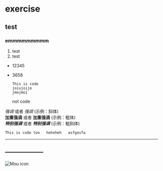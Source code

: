 # exercise
## test
### emmmmmmmmm

1. test
3. test
* 12345
* 3658

      This is code
      joiujoijo
      jmojmoi
    not code

*强调* 或者 _强调_  (示例：斜体)  
**加重强调** 或者 __加重强调__ (示例：粗体)  
***特别强调*** 或者 ___特别强调___ (示例：粗斜体)

`This is code too  
heheheh  
asfgasfa`
***
——————
---
![Mou icon](http//25.io/mou/Mou_128.png)
